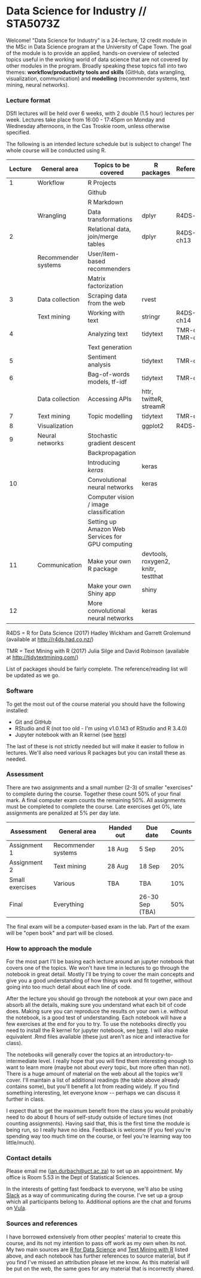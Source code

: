 # Data Science for Industry // STA5073Z

Welcome! "Data Science for Industry" is a 24-lecture, 12 credit module in the MSc in Data Science program at the University of Cape Town. The goal of the module is to provide an applied, hands-on overview of selected topics useful in the working world of data science that are not covered by other modules in the program. Broadly speaking these topics fall into two themes: **workflow/productivity tools and skills** (GitHub, data wrangling, visualization, communication) and **modelling** (recommender systems, text mining, neural networks).

### Lecture format

DSfI lectures will be held over 6 weeks, with 2 double  (1.5 hour) lectures per week. Lectures take place from 16:00 - 17:45pm on Monday and Wednesday afternoons, in the Cas Troskie room, unless otherwise specified.

The following is an intended lecture schedule but is subject to change! The whole course will be conducted using R.

|Lecture |  General area   |Topics to be covered | R packages | References
|--------|-----|-------------------------|----------|-------------------
|1       | Workflow     | R Projects            |   |
|        |              | Github                |   |
|        |              | R Markdown            |   |
|        | Wrangling    | Data transformations  | dplyr  | R4DS-ch5 
|2        |              | Relational data, join/merge tables | dplyr | R4DS-ch13
|        | Recommender systems | User/item-based recommenders |  |
|        |                     | Matrix factorization |  |
|3        | Data collection |  Scraping data from the web    | rvest  |
|      | Text mining  | Working with text     | stringr | R4DS-ch14 
|4        |  | Analyzing text | tidytext | TMR-ch1, TMR-ch7
|        | | Text generation |  | 
|5    |  | Sentiment analysis                 | tidytext | TMR-ch2
|6     | | Bag-of-words models, tf-idf     | tidytext |TMR-ch4
|    | Data collection | Accessing APIs  | httr, twitteR, streamR  |
|7     | Text mining | Topic modelling | tidytext | TMR-ch6
|8       | Visualization |  | ggplot2 | R4DS-ch3
|9       | Neural networks | Stochastic gradient descent    |     |
|        |                 | Backpropagation                |     |
|        |                 | Introducing *keras*            | keras   |
|10       |  | Convolutional neural networks | keras    |
|        |               | Computer vision / image classification |   |
|        |               | Setting up Amazon Web Services for GPU computing |   
|11       | Communication | Make your own R package | devtools, roxygen2, knitr, testthat  |
|        |                | Make your own Shiny app             | shiny
|12      |  | More convolutional neural networks   | keras

R4DS = R for Data Science (2017) Hadley Wickham and Garrett Grolemund (available at http://r4ds.had.co.nz/)

TMR = Text Mining with R (2017) Julia Silge and David Robinson (available at http://tidytextmining.com/)

List of packages should be fairly complete. The reference/reading list will be updated as we go.

### Software

To get the most out of the course material you should have the following installed:

* Git and GitHub
* RStudio and R (not too old - I'm using v1.0.143 of RStudio and R 3.4.0)
* Jupyter notebook with an R kernel (see [here](https://github.com/IRkernel/IRkernel/blob/master/README.md))

The last of these is not strictly needed but will make it easier to follow in lectures. We'll also need various R packages but you can install these as needed.

### Assessment

There are two assignments and a small number (2-3) of smaller "exercises" to complete during the course. Together these count 50% of your final mark. A final computer exam counts the remaining 50%. All assignments must be completed to complete the course. Late exercises get 0%, late assignments are penalized at 5% per day late. 

|Assessment |  General area   |Handed out | Due date | Counts
|--------|-----|-----|-----|-----
|Assignment 1  | Recommender systems  |  18 Aug | 5 Sep | 20%
|Assignment 2  | Text mining  |  28 Aug | 18 Sep  | 20%
|Small exercises | Various | TBA | TBA | 10%
|Final | Everything | | 26-30 Sep (TBA) | 50%

The final exam will be a computer-based exam in the lab. Part of the exam will be "open book" and part will be closed.

### How to approach the module

For the most part I'll be basing each lecture around an jupyter notebook that covers one of the topics. We won't have time in lectures to go through the notebook in great detail. Mostly I'll be trying to cover the main concepts and give you a good understanding of how things work and fit together, without going into too much detail about each line of code. 

After the lecture you should go through the notebook at your own pace and absorb all the details, making sure you understand what each bit of code does. Making sure you can reproduce the results on your own i.e. without the notebook, is a good test of understanding. Each notebook will have a few exercises at the end for you to try. To use the notebooks directly you need to install the R kernel for jupyter notebook, see [here](https://github.com/IRkernel/IRkernel/blob/master/README.md). I will also make equivalent .Rmd files available (these just aren't as nice and interactive for class).

The notebooks will generally cover the topics at an introductory-to-intermediate level. I really hope that you will find them interesting enough to want to learn more (maybe not about *every* topic, but more often than not). There is a huge amount of material on the web about all the topics we'll cover. I'll maintain a list of additional readings (the table above already contains some), but you'll benefit a lot from reading widely. If you find something interesting, let everyone know -- perhaps we can discuss it further in class.

I expect that to get the maximum benefit from the class you would probably need to do about 8 hours of self-study outside of lecture times (not counting assignments). Having said that, this is the first time the module is being run, so I really have no idea. Feedback is welcome (if you feel you're spending way too much time on the course, or feel you're learning way too little/much).

### Contact details

Please email me (ian.durbach@uct.ac.za) to set up an appointment. My office is Room 5.53 in the Dept of Statistical Sciences. 

In the interests of getting fast feedback to everyone, we'll also be using [Slack](www.slack.com) as a way of communicating during the course. I've set up a group which all participants belong to. Additional options are the chat and forums on [Vula](https://vula.uct.ac.za/portal).

### Sources and references

I have borrowed extensively from other peoples' material to create this course, and its not my intention to pass off work as my own when its not. My two main sources are [R for Data Science](http://r4ds.had.co.nz/) and [Text Mining with R](http://tidytextmining.com/) listed above, and each notebook has further references to source material, but if you find I've missed an attribution please let me know. As this material will be put on the web, the same goes for any material that is incorrectly shared.


